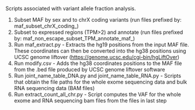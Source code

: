 Scripts associated with variant allele fraction analysis.

1. Subset MAF by sex and to chrX coding variants (run files prefixed by: maf_subset_chrX_coding_)
2. Subset to expressed regions (TPM>2) and annotate (run files prefixed by: maf_non_escape_subset_TPM_annotate_maf_)
3. Run maf_extract.py - Extracts the hg19 positions from the input MAF file. These coordinates can then be converted into the hg38 positions using UCSC genome liftover (https://genome.ucsc.edu/cgi-bin/hgLiftOver)
4. Run modify.csv - Adds the hg38 coordinates positions to the MAF file from the .bed file produced by UCSC genome liftover software
5. Run joint_name_table_DNA.py and joint_name_table_RNA.py - Scripts that obtain the file paths for the whole exome sequencing data and bulk RNA sequencing data (BAM files)
6. Run extract_count_all_chr.py - Script computes the VAF for the whole exome and RNA sequencing bam files from the files in last step 

